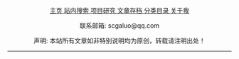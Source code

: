 <div id="header"><center>
    <p class="header_titleline">
    <a href="index.html" target="_self" title="主页">主页  </a><a href="Search.html" target="_self" title="站内搜索">站内搜索  </a><a href="Projects.html" target="_self" title="项目研究">项目研究  </a><a href="Archives.html" target="_self" title="文章存档">文章存档  </a><a href="README.html" target="_self" title="分类目录">分类目录 </a><a href="AboutMe.html" target="_self" title="关于我">关于我  </a>
    </p>
</center></div>

<div id="footer"><center>
    <p class="footer_subline">联系邮箱: scgaluo@qq.com</p>
    <p class="footer_subline">声明: 本站所有文章如非特别说明均为原创，转载请注明出处！
<script type="text/javascript">var cnzz_protocol = (("https:" == document.location.protocol) ? " https://" : " http://");document.write(unescape("%3Cspan id='cnzz_stat_icon_1255791187'%3E%3C/span%3E%3Cscript src='" + cnzz_protocol + "s95.cnzz.com/z_stat.php%3Fid%3D1255791187%26show%3Dpic' type='text/javascript'%3E%3C/script%3E"));</script>
</center>
<hr />